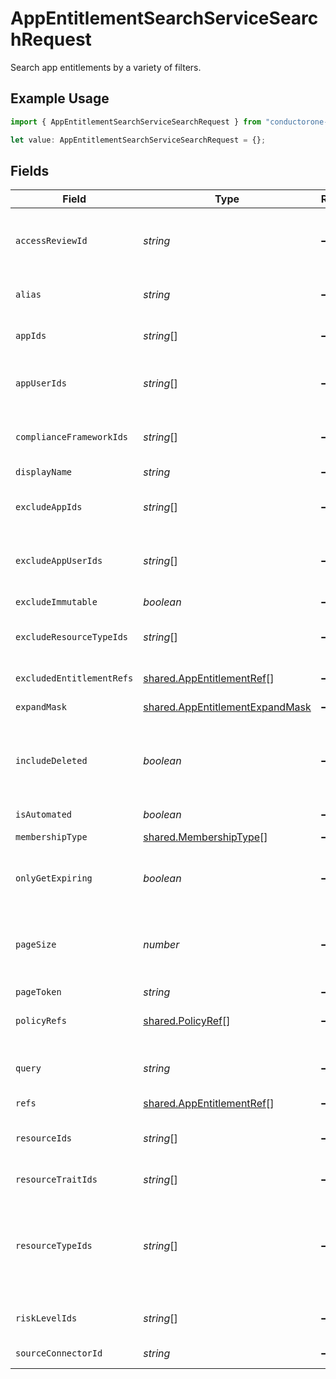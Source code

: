# AppEntitlementSearchServiceSearchRequest

Search app entitlements by a variety of filters.

## Example Usage

```typescript
import { AppEntitlementSearchServiceSearchRequest } from "conductorone-sdk-typescript/sdk/models/shared";

let value: AppEntitlementSearchServiceSearchRequest = {};
```

## Fields

| Field                                                                                                                                       | Type                                                                                                                                        | Required                                                                                                                                    | Description                                                                                                                                 |
| ------------------------------------------------------------------------------------------------------------------------------------------- | ------------------------------------------------------------------------------------------------------------------------------------------- | ------------------------------------------------------------------------------------------------------------------------------------------- | ------------------------------------------------------------------------------------------------------------------------------------------- |
| `accessReviewId`                                                                                                                            | *string*                                                                                                                                    | :heavy_minus_sign:                                                                                                                          | Search for app entitlements that are being reviewed as part of this access review campaign.                                                 |
| `alias`                                                                                                                                     | *string*                                                                                                                                    | :heavy_minus_sign:                                                                                                                          | Search for app entitlements that have this alias (exact match).                                                                             |
| `appIds`                                                                                                                                    | *string*[]                                                                                                                                  | :heavy_minus_sign:                                                                                                                          | Search for app entitlements contained in any of these apps.                                                                                 |
| `appUserIds`                                                                                                                                | *string*[]                                                                                                                                  | :heavy_minus_sign:                                                                                                                          | Search for app entitlements that are granted to any of these app user ids.                                                                  |
| `complianceFrameworkIds`                                                                                                                    | *string*[]                                                                                                                                  | :heavy_minus_sign:                                                                                                                          | Search for app entitlements that are part of these compliace frameworks.                                                                    |
| `displayName`                                                                                                                               | *string*                                                                                                                                    | :heavy_minus_sign:                                                                                                                          | The displayName field.                                                                                                                      |
| `excludeAppIds`                                                                                                                             | *string*[]                                                                                                                                  | :heavy_minus_sign:                                                                                                                          | Exclude app entitlements from the results that are in these app IDs.                                                                        |
| `excludeAppUserIds`                                                                                                                         | *string*[]                                                                                                                                  | :heavy_minus_sign:                                                                                                                          | Exclude app entitlements from the results that these app users have granted.                                                                |
| `excludeImmutable`                                                                                                                          | *boolean*                                                                                                                                   | :heavy_minus_sign:                                                                                                                          | The excludeImmutable field.                                                                                                                 |
| `excludeResourceTypeIds`                                                                                                                    | *string*[]                                                                                                                                  | :heavy_minus_sign:                                                                                                                          | The excludeResourceTypeIds field.                                                                                                           |
| `excludedEntitlementRefs`                                                                                                                   | [shared.AppEntitlementRef](../../../sdk/models/shared/appentitlementref.md)[]                                                               | :heavy_minus_sign:                                                                                                                          | The excludedEntitlementRefs field.                                                                                                          |
| `expandMask`                                                                                                                                | [shared.AppEntitlementExpandMask](../../../sdk/models/shared/appentitlementexpandmask.md)                                                   | :heavy_minus_sign:                                                                                                                          | N/A                                                                                                                                         |
| `includeDeleted`                                                                                                                            | *boolean*                                                                                                                                   | :heavy_minus_sign:                                                                                                                          | Include deleted app entitlements, this includes app entitlements that have a deleted parent object (app, app resource, app resource type)   |
| `isAutomated`                                                                                                                               | *boolean*                                                                                                                                   | :heavy_minus_sign:                                                                                                                          | The isAutomated field.                                                                                                                      |
| `membershipType`                                                                                                                            | [shared.MembershipType](../../../sdk/models/shared/membershiptype.md)[]                                                                     | :heavy_minus_sign:                                                                                                                          | The membershipType field.                                                                                                                   |
| `onlyGetExpiring`                                                                                                                           | *boolean*                                                                                                                                   | :heavy_minus_sign:                                                                                                                          | Restrict results to only those who have expiring app entitlement user bindings.                                                             |
| `pageSize`                                                                                                                                  | *number*                                                                                                                                    | :heavy_minus_sign:                                                                                                                          | The pageSize where 0 <= pageSize <= 100. Values < 10 will be set to 10. A value of 0 returns the default page size (currently 25)           |
| `pageToken`                                                                                                                                 | *string*                                                                                                                                    | :heavy_minus_sign:                                                                                                                          | The pageToken field.                                                                                                                        |
| `policyRefs`                                                                                                                                | [shared.PolicyRef](../../../sdk/models/shared/policyref.md)[]                                                                               | :heavy_minus_sign:                                                                                                                          | Search for app entitlements that use any of these policies.                                                                                 |
| `query`                                                                                                                                     | *string*                                                                                                                                    | :heavy_minus_sign:                                                                                                                          | Query the app entitlements with a fuzzy search on display name and description.                                                             |
| `refs`                                                                                                                                      | [shared.AppEntitlementRef](../../../sdk/models/shared/appentitlementref.md)[]                                                               | :heavy_minus_sign:                                                                                                                          | The refs field.                                                                                                                             |
| `resourceIds`                                                                                                                               | *string*[]                                                                                                                                  | :heavy_minus_sign:                                                                                                                          | Search for app entitlements that belongs to these resources.                                                                                |
| `resourceTraitIds`                                                                                                                          | *string*[]                                                                                                                                  | :heavy_minus_sign:                                                                                                                          | The resourceTraitIds field.                                                                                                                 |
| `resourceTypeIds`                                                                                                                           | *string*[]                                                                                                                                  | :heavy_minus_sign:                                                                                                                          | Search for app entitlements that are for items with resources types that have matching names. Example names are "group", "role", and "app". |
| `riskLevelIds`                                                                                                                              | *string*[]                                                                                                                                  | :heavy_minus_sign:                                                                                                                          | Search for app entitlements with these risk levels.                                                                                         |
| `sourceConnectorId`                                                                                                                         | *string*                                                                                                                                    | :heavy_minus_sign:                                                                                                                          | The sourceConnectorId field.                                                                                                                |